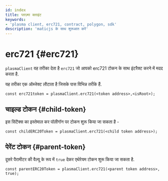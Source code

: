 ```yaml
---
id: index
title: प्लाज़्मा क्लाइंट
keywords:
- 'plasma client, erc721, contract, polygon, sdk'
description: 'maticjs के साथ शुरूआत करें'
---
```


# erc721 {#erc721}

`plasmaClient` वह तरीका देता है `erc721` जो आपको erc721 टोकन के साथ इंटरैक्ट करने में मदद करता है.

यह तरीका एक ऑब्जेक्ट लौटाता है जिसके पास विभिन्न तरीके हैं.

```
const erc721token = plasmaClient.erc721(<token address>,<isRoot>);
```

## चाइल्ड टोकन {#child-token}

इस सिंटैक्स का इस्तेमाल कर पॉलीगॉन पर टोकन शुरू किया जा सकता है -

```
const childERC20Token = plasmaClient.erc721(<child token address>);
```

## पेरेंट टोकन {#parent-token}

दूसरे पैरामीटर की वैल्यू के रूप में `true` देकर एथेरेयम टोकन शुरू किया जा सकता है.

```
const parentERC20Token = plasmaClient.erc721(<parent token address>, true);
```

